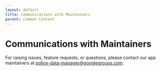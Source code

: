 ```yaml
---
layout: default
title: Communications with Maintainers
parent: Common Content
---
```


# Communications with Maintainers

For raising issues, feature requests, or questions, please contact our app maintainers at [police-data-manager@googlegroups.com](mailto:police-data-manager@googlegroups.com).


